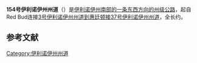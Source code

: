 **154号伊利诺伊州州道**（）是[伊利诺伊州南部的一条东西方向的](../Page/伊利诺伊州.md "wikilink")[州级公路](https://zh.wikipedia.org/wiki/州级公路 "wikilink")，起自Red
Bud连接[3号伊利诺伊州州道到惠廷顿接](https://zh.wikipedia.org/wiki/3号伊利诺伊州州道 "wikilink")[37号伊利诺伊州州道](https://zh.wikipedia.org/wiki/37号伊利诺伊州州道 "wikilink")，全长约。

## 参考文献

[Category:伊利诺伊州州道](https://zh.wikipedia.org/wiki/Category:伊利诺伊州州道 "wikilink")